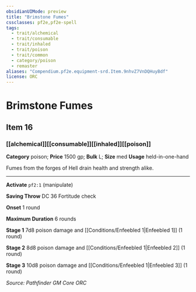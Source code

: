 ```yaml
---
obsidianUIMode: preview
title: "Brimstone Fumes"
cssclasses: pf2e,pf2e-spell
tags:
  - trait/alchemical
  - trait/consumable
  - trait/inhaled
  - trait/poison
  - trait/common
  - category/poison
  - remaster
aliases: "Compendium.pf2e.equipment-srd.Item.9nhvZ7VnDQHuyBdf"
license: ORC
---
```

# Brimstone Fumes
## Item 16
### [[alchemical]][[consumable]][[inhaled]][[poison]]

**Category** poison; 
**Price** 1500 gp; 
**Bulk** L; **Size** med
**Usage** held-in-one-hand

Fumes from the forges of Hell drain health and strength alike.

* * *

**Activate** `pf2:1` (manipulate)

**Saving Throw** DC 36 Fortitude check

**Onset** 1 round

**Maximum Duration** 6 rounds

**Stage 1** 7d8 poison damage and [[Conditions/Enfeebled 1|Enfeebled 1]] (1 round)

**Stage 2** 8d8 poison damage and [[Conditions/Enfeebled 1|Enfeebled 2]] (1 round)

**Stage 3** 10d8 poison damage and [[Conditions/Enfeebled 1|Enfeebled 3]] (1 round)

*Source: Pathfinder GM Core*
*ORC*